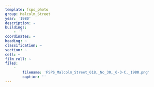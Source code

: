 ```yaml
---
template: fsps_photo
group: Malcolm_Street
year: '1980'
description: ~
buildings:
    - ''
coordinates: ~
heading: ~
classification: ~
section: ~
cell: ~
film_roll: ~
files:
    -
        filename: 'FSPS_Malcolm_Street_018,_No_30,_6-3-C,_1980.png'
        caption: ''
---
```

